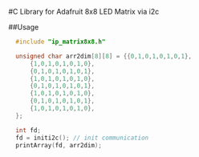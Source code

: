 #C Library for Adafruit 8x8 LED Matrix via i2c

##Usage
```c
  #include "ip_matrix8x8.h"

  unsigned char arr2dim[8][8] = {{0,1,0,1,0,1,0,1},
      {1,0,1,0,1,0,1,0},
      {0,1,0,1,0,1,0,1},
      {1,0,1,0,1,0,1,0},
      {0,1,0,1,0,1,0,1},
      {1,0,1,0,1,0,1,0},
      {0,1,0,1,0,1,0,1},
      {1,0,1,0,1,0,1,0},
  };

  int fd;
  fd = initi2c(); // init communication
  printArray(fd, arr2dim);
```
